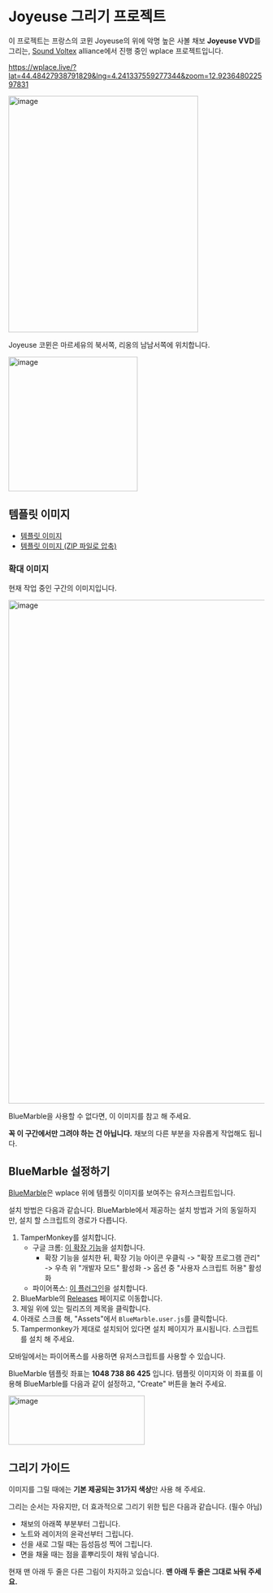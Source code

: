 # Joyeuse 그리기 프로젝트

이 프로젝트는 프랑스의 코뮌 Joyeuse의 위에 악명 높은 사볼 채보 **Joyeuse VVD**를 그리는, [Sound Voltex](https://wplace.live/join?id=01989f5c-68ff-7a63-8f28-d965e94dbab1) alliance에서 진행 중인 wplace 프로젝트입니다.

<https://wplace.live/?lat=44.48427938791829&lng=4.241337559277344&zoom=12.923648022597831>

<img width="373" height="466" alt="image" src="https://github.com/user-attachments/assets/da4fc31a-d617-4179-9744-a093c07d2fb4" />

Joyeuse 코뮌은 마르세유의 북서쪽, 리옹의 남남서쪽에 위치합니다.

<img width="254" height="265" alt="image" src="https://github.com/user-attachments/assets/0a8c1790-4e15-4b73-b936-d69e057779e1" />

## 템플릿 이미지

- [템플릿 이미지](./joyeuse_plan.png)
- [템플릿 이미지 (ZIP 파일로 압축)](./joyeuse_plan.zip)

### 확대 이미지

현재 작업 중인 구간의 이미지입니다.

<img width="963" height="992" alt="image" src="https://github.com/user-attachments/assets/3cacfeed-8fff-4302-abc3-cbb4df317691" />

BlueMarble을 사용할 수 없다면, 이 이미지를 참고 해 주세요.

**꼭 이 구간에서만 그려야 하는 건 아닙니다.** 채보의 다른 부분을 자유롭게 작업해도 됩니다.

## BlueMarble 설정하기

[BlueMarble](https://github.com/SwingTheVine/Wplace-BlueMarble)은 wplace 위에 템플릿 이미지를 보여주는 유저스크립트입니다.

설치 방법은 다음과 같습니다. BlueMarble에서 제공하는 설치 방법과 거의 동일하지만, 설치 할 스크립트의 경로가 다릅니다.

1. TamperMonkey를 설치합니다.
    - 구글 크롬: [이 확장 기능](https://chromewebstore.google.com/detail/tampermonkey/dhdgffkkebhmkfjojejmpbldmpobfkfo)을 설치합니다.
      - 확장 기능을 설치한 뒤, 확장 기능 아이콘 우클릭 -> "확장 프로그램 관리" -> 우측 위 "개발자 모드" 활성화 -> 옵션 중 "사용자 스크립트 허용" 활성화
    - 파이어폭스: [이 플러그인](https://addons.mozilla.org/en-US/firefox/addon/tampermonkey/)을 설치합니다.
2. BlueMarble의 [Releases](https://github.com/SwingTheVine/Wplace-BlueMarble/releases) 페이지로 이동합니다.
3. 제일 위에 있는 릴리즈의 제목을 클릭합니다.
4. 아래로 스크롤 해, "Assets"에서 `BlueMarble.user.js`를 클릭합니다.
5. Tampermonkey가 제대로 설치되어 있다면 설치 페이지가 표시됩니다. 스크립트를 설치 해 주세요.

모바일에서는 파이어폭스를 사용하면 유저스크립트를 사용할 수 있습니다.

BlueMarble 템플릿 좌표는 **1048 738 86 425** 입니다. 템플릿 이미지와 이 좌표를 이용해 BlueMarble를 다음과 같이 설정하고, "Create" 버튼을 눌러 주세요.

<img width="268" height="97" alt="image" src="https://github.com/user-attachments/assets/ddbded3c-670d-44e5-9db0-48e991a83f57" />

## 그리기 가이드

이미지를 그릴 때에는 **기본 제공되는 31가지 색상**만 사용 해 주세요.

그리는 순서는 자유지만, 더 효과적으로 그리기 위한 팁은 다음과 같습니다. (필수 아님)

- 채보의 아래쪽 부분부터 그립니다.
- 노트와 레이저의 윤곽선부터 그립니다.
- 선을 새로 그릴 때는 듬성듬성 찍어 그립니다.
- 면을 채울 때는 점을 흩뿌리듯이 채워 넣습니다.

현재 맨 아래 두 줄은 다른 그림이 차지하고 있습니다. **맨 아래 두 줄은 그대로 놔둬 주세요.**
